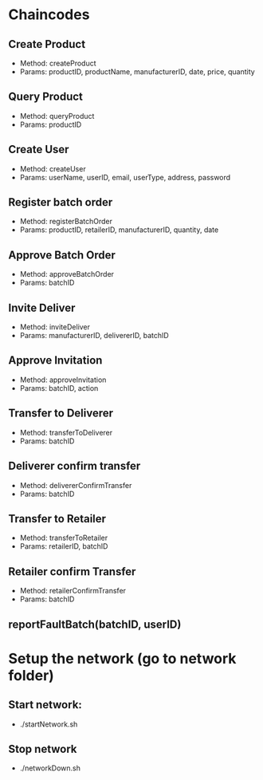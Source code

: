 # Chaincodes

## Create Product
- Method: createProduct
- Params: productID, productName,  manufacturerID, date, price, quantity 
## Query Product
- Method: queryProduct
- Params: productID

## Create User
- Method: createUser
- Params: userName, userID, email, userType, address, password
## Register batch order
- Method: registerBatchOrder
- Params: productID, retailerID, manufacturerID, quantity, date
## Approve Batch Order
- Method: approveBatchOrder 
- Params: batchID
  
## Invite Deliver
- Method: inviteDeliver
- Params: manufacturerID, delivererID, batchID

## Approve Invitation
- Method: approveInvitation
- Params: batchID, action

## Transfer to Deliverer
- Method: transferToDeliverer
- Params: batchID
## Deliverer confirm transfer
- Method: delivererConfirmTransfer
- Params: batchID
## Transfer to Retailer
- Method: transferToRetailer
- Params: retailerID, batchID


## Retailer confirm Transfer
- Method: retailerConfirmTransfer
- Params: batchID

## reportFaultBatch(batchID, userID)
# Setup the network (go to network folder)
## Start network: 
- ./startNetwork.sh
## Stop network
-  ./networkDown.sh

